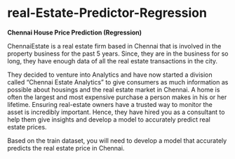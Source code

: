 # real-Estate-Predictor-Regression


**Chennai House Price Prediction (Regression)**

ChennaiEstate is a real estate firm based in Chennai that is involved in the property business for the past 5 years. Since, they are in the business for so long, they have enough data of all the real estate transactions in the city.

They decided to venture into Analytics and have now started a division called “Chennai Estate Analytics” to give consumers as much information as possible about housings and the real estate market in Chennai. A home is often the largest and most expensive purchase a person makes in his or her lifetime. Ensuring real-estate owners have a
trusted way to monitor the asset is incredibly important. Hence, they have hired you as a consultant to help them give insights and develop a model to accurately predict real estate prices.

Based on the train dataset, you will need to develop a model that accurately predicts the real estate price in Chennai.

